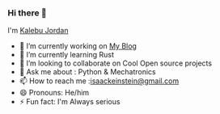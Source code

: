### Hi there 👋

<!--
**Kalebu/kalebu** is a ✨ _special_ ✨ repository because its `README.md` (this file) appears on your GitHub profile.

-->

I'm [Kalebu Jordan](https://kalebujordan.com/)

- 🔭 I’m currently working on [My Blog](https://kalebujordan.com/)
- 🌱 I’m currently learning Rust
- 👯 I’m looking to collaborate on Cool Open source projects
- 💬 Ask me about : Python & Mechatronics
- 📫 How to reach me :isaackeinstein@gmail.com
- 😄 Pronouns:  He/him
- ⚡ Fun fact: I'm Always serious 

